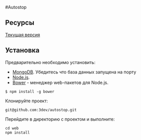 #Autostop

## Ресурсы
[Текущая версия](http://dev-autostop.herokuapp.com)

## Установка
Предварительно необходимо установить:

* [MongoDB](http://docs.mongodb.org/manual/installation/). Убедитесь что база данных запущена на порту 
* [Node.js](http://nodejs.org/download/).
* [Bower](http://bower.io/) - менеджер web-пакетов для Node.js.

```
$ npm install -g bower
```

Клонируйте проект:

```git@github.com:3dev/autostop.git```

Перейдите в директорию с проектом и выполните:

```
cd web
npm install
```